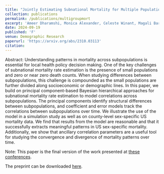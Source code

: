 ```yaml
---
title: "Jointly Estimating Subnational Mortality for Multiple Populations"
collection: publications
permalink: /publications/multigroupmort
excerpt: 'Ameer Dharamshi, Monica Alexander, Celeste Winant, Magali Barbieri'
date: 2024-09-19
published: 'F'
venue: Demographic Research
paperurl: 'https://arxiv.org/abs/2310.03113'
citation: 
---
```


Abstract: Understanding patterns in mortality across subpopulations is essential for local health policy decision making. One of the key challenges of subnational mortality rate estimation is the presence of small populations and zero or near zero death counts. When studying differences between subpopulations, this challenge is compounded as the small populations are further divided along socioeconomic or demographic lines. In this paper, we build on principal component-based Bayesian hierarchical approaches for subnational mortality rate estimation to model correlations across subpopulations. The principal components identify structural differences between subpopulations, and coefficient and error models track the correlations between subpopulations over time. We illustrate the use of the model in a simulation study as well as on county-level sex-specific US mortality data. We find that results from the model are reasonable and that it successfully extracts meaningful patterns in US sex-specific mortality. Additionally, we show that ancillary correlation parameters are a useful tool for studying the convergence and divergence of mortality patterns over time.

Note: This paper is the final version of the work presented at [these conferences](https://ameerd.github.io/conferences/Subpop).

The preprint can be downloaded [here](https://arxiv.org/abs/2310.03113).
